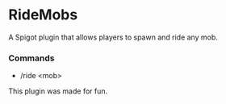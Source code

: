 # RideMobs
A Spigot plugin that allows players to spawn and ride any mob.

### Commands
- /ride \<mob>

This plugin was made for fun.
